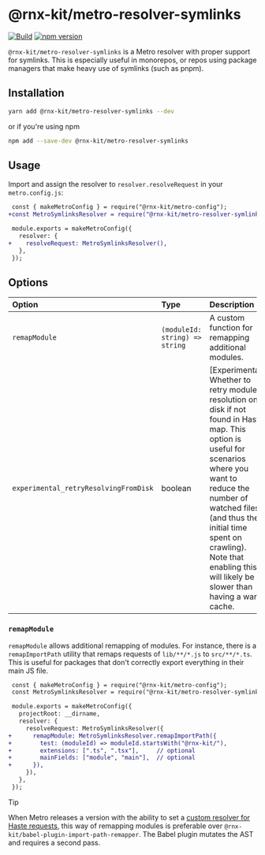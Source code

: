 # @rnx-kit/metro-resolver-symlinks

[![Build](https://github.com/microsoft/rnx-kit/actions/workflows/build.yml/badge.svg)](https://github.com/microsoft/rnx-kit/actions/workflows/build.yml)
[![npm version](https://img.shields.io/npm/v/@rnx-kit/metro-resolver-symlinks)](https://www.npmjs.com/package/@rnx-kit/metro-resolver-symlinks)

`@rnx-kit/metro-resolver-symlinks` is a Metro resolver with proper support for
symlinks. This is especially useful in monorepos, or repos using package
managers that make heavy use of symlinks (such as pnpm).

## Installation

```sh
yarn add @rnx-kit/metro-resolver-symlinks --dev
```

or if you're using npm

```sh
npm add --save-dev @rnx-kit/metro-resolver-symlinks
```

## Usage

Import and assign the resolver to `resolver.resolveRequest` in your
`metro.config.js`:

```diff
 const { makeMetroConfig } = require("@rnx-kit/metro-config");
+const MetroSymlinksResolver = require("@rnx-kit/metro-resolver-symlinks");

 module.exports = makeMetroConfig({
   resolver: {
+    resolveRequest: MetroSymlinksResolver(),
   },
 });
```

## Options

| Option                                | Type                           | Description                                                                                                                                                                                                                                                                                          |
| :------------------------------------ | :----------------------------- | :--------------------------------------------------------------------------------------------------------------------------------------------------------------------------------------------------------------------------------------------------------------------------------------------------- |
| `remapModule`                         | `(moduleId: string) => string` | A custom function for remapping additional modules.                                                                                                                                                                                                                                                  |
| `experimental_retryResolvingFromDisk` | boolean                        | [Experimental] Whether to retry module resolution on disk if not found in Haste map. This option is useful for scenarios where you want to reduce the number of watched files (and thus the initial time spent on crawling). Note that enabling this will likely be slower than having a warm cache. |

### `remapModule`

`remapModule` allows additional remapping of modules. For instance, there is a
`remapImportPath` utility that remaps requests of `lib/**/*.js` to
`src/**/*.ts`. This is useful for packages that don't correctly export
everything in their main JS file.

```diff
 const { makeMetroConfig } = require("@rnx-kit/metro-config");
 const MetroSymlinksResolver = require("@rnx-kit/metro-resolver-symlinks");

 module.exports = makeMetroConfig({
   projectRoot: __dirname,
   resolver: {
     resolveRequest: MetroSymlinksResolver({
+      remapModule: MetroSymlinksResolver.remapImportPath({
+        test: (moduleId) => moduleId.startsWith("@rnx-kit/"),
+        extensions: [".ts", ".tsx"],     // optional
+        mainFields: ["module", "main"],  // optional
+      }),
     }),
   },
 });
```

> [!TIP]
>
> When Metro releases a version with the ability to set a
> [custom resolver for Haste requests](https://github.com/facebook/metro/commit/96fb6e904e1660b37f4d1f5353ca1e5477c4afbf),
> this way of remapping modules is preferable over
> `@rnx-kit/babel-plugin-import-path-remapper`. The Babel plugin mutates the AST
> and requires a second pass.
